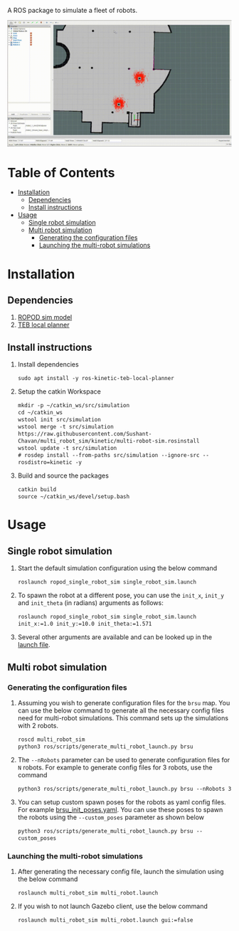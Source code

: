 A ROS package to simulate a fleet of robots.

![Demo](docs/demo.gif)

# Table of Contents
   * [Installation](#installation)
      * [Dependencies](#dependencies)
      * [Install instructions](#install-instructions)
   * [Usage](#usage)
      * [Single robot simulation](#single-robot-simulation)
      * [Multi robot simulation](#multi-robot-simulation)
         * [Generating the configuration files](#generating-the-configuration-files)
         * [Launching the multi-robot simulations](#launching-the-multi-robot-simulations)

# Installation

## Dependencies
1. [ROPOD sim model](https://github.com/DharminB/ropod_sim#ropod_sim)
2. [TEB local planner](http://wiki.ros.org/teb_local_planner)

## Install instructions
1. Install dependencies
    ```
    sudo apt install -y ros-kinetic-teb-local-planner
    ```
2. Setup the catkin Workspace
    ```
    mkdir -p ~/catkin_ws/src/simulation
    cd ~/catkin_ws
    wstool init src/simulation
    wstool merge -t src/simulation https://raw.githubusercontent.com/Sushant-Chavan/multi_robot_sim/kinetic/multi-robot-sim.rosinstall
    wstool update -t src/simulation
    # rosdep install --from-paths src/simulation --ignore-src --rosdistro=kinetic -y
    ```
3. Build and source the packages
    ```
    catkin build
    source ~/catkin_ws/devel/setup.bash
    ```

# Usage

## Single robot simulation

1. Start the default simulation configuration using the below command
    ```
    roslaunch ropod_single_robot_sim single_robot_sim.launch
    ```
2. To spawn the robot at a different pose, you can use the `init_x`, `init_y` and `init_theta` (in radians) arguments as follows:
    ```
    roslaunch ropod_single_robot_sim single_robot_sim.launch init_x:=1.0 init_y:=10.0 init_theta:=1.571
    ```
3. Several other arguments are available and can be looked up in the [launch file](ropod_single_robot_sim/ros/launch/single_robot_sim.launch).


## Multi robot simulation

### Generating the configuration files

1. Assuming you wish to generate configuration files for the `brsu` map. You can use the below command to generate all the necessary config files need for multi-robot simulations. This command sets up the simulations with 2 robots.
    ```
    roscd multi_robot_sim
    python3 ros/scripts/generate_multi_robot_launch.py brsu
    ```
2. The `--nRobots` parameter can be used to generate configuration files for `N` robots. For example to generate config files for 3 robots, use the command
    ```
    python3 ros/scripts/generate_multi_robot_launch.py brsu --nRobots 3
    ```
3. You can setup custom spawn poses for the robots as yaml config files. For example [brsu_init_poses.yaml](multi_robot_sim/ros/config/spawn_pose_config/brsu_init_poses.yaml). You can use these poses to spawn the robots using the `--custom_poses` parameter as shown below
    ```
    python3 ros/scripts/generate_multi_robot_launch.py brsu --custom_poses
    ```

### Launching the multi-robot simulations

1. After generating the necessary config file, launch the simulation using the below command
    ```
    roslaunch multi_robot_sim multi_robot.launch
    ```
2. If you wish to not launch Gazebo client, use the below command
    ```
    roslaunch multi_robot_sim multi_robot.launch gui:=false
    ```
